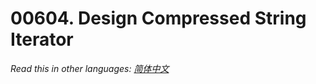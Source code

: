 # 00604. Design Compressed String Iterator

  _Read this in other languages:_
    [_简体中文_](README.zh-CN.md)

